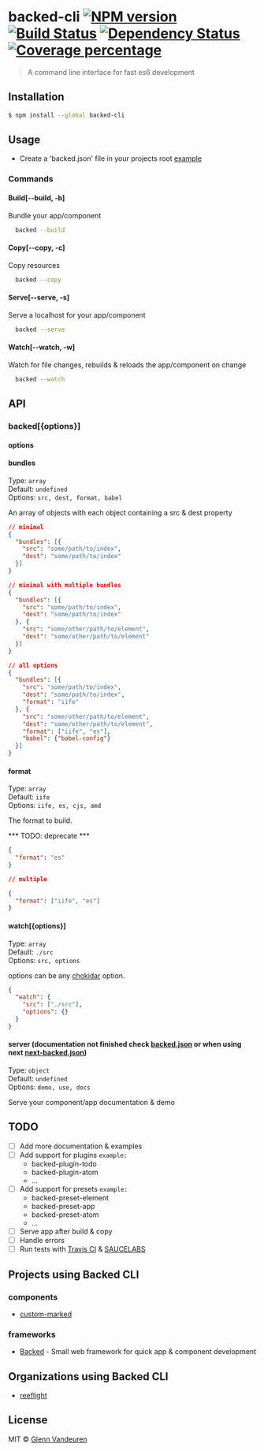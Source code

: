 # backed-cli [![NPM version][npm-image]][npm-url] [![Build Status][travis-image]][travis-url] [![Dependency Status][daviddm-image]][daviddm-url] [![Coverage percentage][coveralls-image]][coveralls-url]
> A command line interface for fast es6 development

## Installation

```sh
$ npm install --global backed-cli
```

## Usage
- Create a 'backed.json' file in your projects root [example](https://github.com/vandeurenglenn/backed-cli/config/backed.json)

### Commands

#### Build[--build, -b]
Bundle your app/component
```sh
  backed --build
```

#### Copy[--copy, -c]
Copy resources
```sh
  backed --copy
```

#### Serve[--serve, -s]
Serve a localhost for your app/component
```sh
  backed --serve
```

#### Watch[--watch, -w]
Watch for file changes, rebuilds & reloads the app/component on change
```sh
  backed --watch
```

## API

### backed[{options}]
#### options

#### bundles
Type: `array`<br>
Default: `undefined`<br>
Options: `src, dest, format, babel`

An array of objects with each object containing a src & dest property
```json
// minimal
{
  "bundles": [{
    "src": "some/path/to/index",
    "dest": "some/path/to/index"
  }]
}

// minimal with multiple bundles
{
  "bundles": [{
    "src": "some/path/to/index",
    "dest": "some/path/to/index"
  }, {
    "src": "some/other/path/to/element",
    "dest": "some/other/path/to/element"
  }]
}

// all options
{
  "bundles": [{
    "src": "some/path/to/index",
    "dest": "some/path/to/index",
    "format": "iife"
  }, {
    "src": "some/other/path/to/element",
    "dest": "some/other/path/to/element",
    "format": ["iife", "es"],
    "babel": {"babel-config"}
  }]
}

```

#### format
Type: `array`<br>
Default: `iife`<br>
Options: `iife, es, cjs, amd`

The format to build.

*** TODO: deprecate ***
```json
{
  "format": "es"
}

// multiple

{
  "format": ["iife", "es"]
}
```

#### watch[{options}]
Type: `array`<br>
Default: `./src`<br>
Options: `src, options`<br>

options can be any [chokidar](https://github.com/paulmillr/chokidar) option.
```json
{
  "watch": {
    "src": ["./src"],
    "options": {}
  }
}
```

#### server (documentation not finished check [backed.json](https://github.com/VandeurenGlenn/backed-cli/blob/master/config/backed.json) or when using next [next-backed.json](https://github.com/VandeurenGlenn/backed-cli/blob/master/config/next-backed.json))
Type: `object`<br>
Default: `undefined`<br>
Options: `demo, use, docs`

Serve your component/app documentation & demo

## TODO

- [ ] Add more documentation & examples
- [ ] Add support for plugins `example:` <br>
  - backed-plugin-todo <br>
  - backed-plugin-atom <br>
  - ...
- [ ] Add support for presets `example:` <br>
  - backed-preset-element <br>
  - backed-preset-app <br>
  - backed-preset-atom <br>
  - ...
- [ ] Serve app after build & copy
- [ ] Handle errors
- [ ] Run tests with [Travis CI](https://travis-ci.org/) & [SAUCELABS](https://saucelabs.com/)

## Projects using Backed CLI

### components
- [custom-marked](https://github.com/VandeurenGlenn/custom-marked)

### frameworks
- [Backed](https://github.com/VandeurenGlenn/backed) - Small web framework for quick app & component development

## Organizations using Backed CLI
- [reeflight](https://github.com/reeflight)

## License

MIT © [Glenn Vandeuren]()

[npm-image]: https://badge.fury.io/js/backed-cli.svg
[npm-url]: https://npmjs.org/package/backed-cli
[travis-image]: https://travis-ci.org/VandeurenGlenn/backed-cli.svg?branch=master
[travis-url]: https://travis-ci.org/VandeurenGlenn/backed-cli
[daviddm-image]: https://david-dm.org/VandeurenGlenn/backed-cli.svg?theme=shields.io
[daviddm-url]: https://david-dm.org/VandeurenGlenn/backed-cli
[coveralls-image]: https://coveralls.io/repos/VandeurenGlenn/backed-cli/badge.svg
[coveralls-url]: https://coveralls.io/r/VandeurenGlenn/backed-cli
